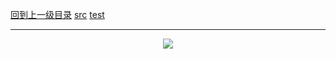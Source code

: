 [回到上一级目录](https://github.com/zhaochenyou/Way-to-Algorithm/blob/master/Chapter-2-Search/README.md)
[src](https://github.com/zhaochenyou/Way-to-Algorithm/raw/master/Chapter-1-Sort/src/BruteForce.hpp)
[test](https://github.com/zhaochenyou/Way-to-Algorithm/raw/master/Chapter-1-Sort/src/BruteForce.cpp)

----------
<p align="center"><img src="https://github.com/zhaochenyou/Way-to-Algorithm/raw/master/Chapter-2-Search/res/BruteForce.png" /></p>

